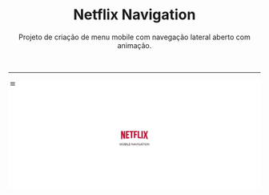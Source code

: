 <h1 align="center"> Netflix Navigation </h1>

<p align="center"> Projeto de criação de menu mobile com navegação lateral aberto com animação.</p>

</br> <hr>

<p align = "center"><img src= "./.github/Netflix Navigation.gif"></p>
